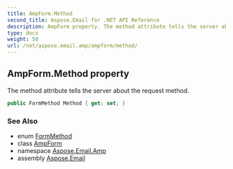 ```yaml
---
title: AmpForm.Method
second_title: Aspose.Email for .NET API Reference
description: AmpForm property. The method attribute tells the server about the request method
type: docs
weight: 50
url: /net/aspose.email.amp/ampform/method/
---
```

## AmpForm.Method property

The method attribute tells the server about the request method.

```csharp
public FormMethod Method { get; set; }
```

### See Also

* enum [FormMethod](../../formmethod/)
* class [AmpForm](../)
* namespace [Aspose.Email.Amp](../../ampform/)
* assembly [Aspose.Email](../../../)


